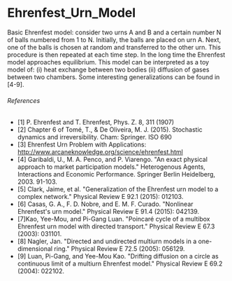 # Ehrenfest_Urn_Model

Basic Ehrenfest model: consider two urns A and B and a certain number N of balls numbered from 1 to N. Initially, the balls are placed on urn A. Next, one of the balls is chosen at random and transferred to the other urn. This procedure is then repeated at each time step. In the long time the Ehrenfest model approaches equilibrium. This model can be interpreted as a toy model of: (i) heat exchange between two bodies (ii) diffusion of gases between two chambers. Some interesting generalizations can be found in [4-9]. 

###### References
* [1] P. Ehrenfest and T. Ehrenfest, Phys. Z. 8, 311 (1907)
* [2] Chapter 6 of Tomé, T., & De Oliveira, M. J. (2015). Stochastic dynamics and irreversibility. Cham: Springer.
ISO 690	 
* [3] Ehrenfest Urn Problem with Applications: http://www.arcaneknowledge.org/science/ehrenfest.html
* [4] Garibaldi, U., M. A. Penco, and P. Viarengo. "An exact physical approach to market participation models." Heterogenous Agents, Interactions and Economic Performance. Springer Berlin Heidelberg, 2003. 91-103.
* [5] Clark, Jaime, et al. "Generalization of the Ehrenfest urn model to a complex network." Physical Review E 92.1 (2015): 012103.
* [6] Casas, G. A., F. D. Nobre, and E. M. F. Curado. "Nonlinear Ehrenfest's urn model." Physical Review E 91.4 (2015): 042139.
* [7]Kao, Yee-Mou, and Pi-Gang Luan. "Poincaré cycle of a multibox Ehrenfest urn model with directed transport." Physical Review E 67.3 (2003): 031101.
* [8] Nagler, Jan. "Directed and undirected multiurn models in a one-dimensional ring." Physical Review E 72.5 (2005): 056129.
* [9] Luan, Pi-Gang, and Yee-Mou Kao. "Drifting diffusion on a circle as continuous limit of a multiurn Ehrenfest model." Physical Review E 69.2 (2004): 022102.

